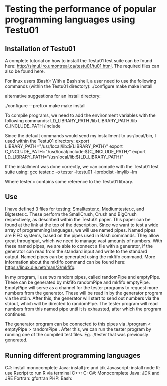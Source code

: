# Testing the performance of popular programming languages using Testu01
## Installation of Testu01
A complete tutorial on how to install the Testu01 test suite can be found here: http://simul.iro.umontreal.ca/testu01/tu01.html.
The required files can also be found here. 

For linux users (Bash):
With a Bash shell, a user need to use the following commands (within the Testu01 directory):
./configure
make
make install

alternative suggestions for an install directory:

./configure --prefix=<install directory>
make
make install

To compile programs, we need to add the environment variables with the following commands:
LD_LIBRARY_PATH    <install directory>/lib
LIBRARY_PATH       <install directory>/lib
C_INCLUDE_PATH     <install directory>/include

Since the default commands would send my installment to usr/local/bin, I used within the Testu01 directory:
export LIBRARY_PATH="/usr/local/lib:${LIBRARY_PATH}"
export C_INCLUDE_PATH="/usr/local/include:${C_INCLUDE_PATH}"
export LD_LIBRARY_PATH="/usr/local/lib:${LD_LIBRARY_PATH}"

If the installment was done correctly, we can compile with the Testu01 test suite using:
gcc tester.c -o tester -ltestu01 -lprobdist -lmylib -lm

Where tester.c contains some reference to the Testu01 library.

## Use 
I have defined 3 files for testing: Smalltester.c, Mediumtester.c, and Bigtester.c. These perform the SmallCrush, Crush and BigCrush respectively, as described within the Testu01 paper. This paper can be found at the link at the top of the description. Since we want to test a wide array of programming languages, we will use named pipes. Named pipes are FIFO systems, based on the pipes used in Bash commands. They allow great throughput, which we need to manage vast amounts of numbers. With these named pipes, we are able to connect a file with a generator, if the generator can read from the standard input and write to the standard output. Named pipes can be generated using the mkfifo command. More information about the mkfifo command can be found here: https://linux.die.net/man/3/mkfifo. 

In my program, I use two random pipes, called randomPipe and emptyPipe. These can be generated by mkfifo randomPipe and mkfifo emptyPipe. EmptyPipe will serve as a channel for the tester programs to request more numbers from the generator. These will be read in by the generator program via the stdin. After this, the generator will start to send out numbers via the stdout, which will be directed to randomPipe. The tester program will read numbers from this named pipe until it is exhausted, after which the program continues. 

The generator program can be connected to this pipes via ./program < emptyPipe > randomPipe . After this, we can run the tester program by running one of the compiled test files. Eg. ./tester that was previously generated.

## Running different programming languages

C#: install monocomplete
Java: install jre and jdk
Javascript: install node
R: use Rscript to run R via terminal
C++:
C:
C#: Monocomplete
Java: JDK and JRE
Fortran: gfortran
PHP: 
Bash:
